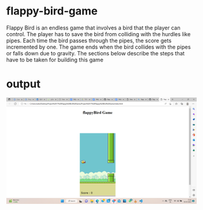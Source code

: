 # flappy-bird-game
 
 
  Flappy Bird is an endless game that involves a bird that the player can control. The player has to save the bird from colliding with the hurdles like pipes. Each time the bird passes through the pipes, the score gets incremented by one. The game ends when the bird collides with the pipes or falls down due to gravity. The sections below describe the steps that have to be taken for building this game
  
  # output
  ![alt text](https://github.com/satishpuramsetti/flappy-bird-game/blob/main/Picture1.png?raw=true)
